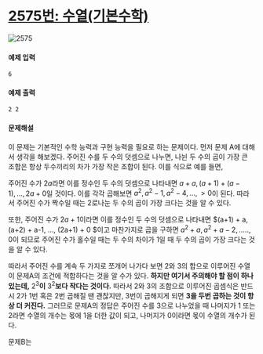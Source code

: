 # [2575번: 수열(기본수학)](https://www.acmicpc.net/problem/2575)
![2575](https://user-images.githubusercontent.com/119858743/214081331-2cf956e4-76ff-4a2c-ba63-43e94306161b.PNG)

#### 예제 입력
```
6
```
#### 예제 출력
```
2 2
```

#### 문제해설
이 문제는 기본적인 수학 능력과 구현 능력을 필요로 하는 문제이다. 먼저 문제 A에 대해서 생각을 해보겠다. 주어진 수를 두 수의 덧셈으로 나누면, 나뉜 두 수의 곱이 가장 큰 조합은  항상 두수끼리의 차가 가장 작은 조합이 된다. 이를 식으로 예를 들면,
<br>

주어진 수가 $2a$라면 이를 정수인 두 수의 덧셈으로 나타내면 $a+a, (a+1) + (a-1), ... , 2a + 0$일 것이다. 이를 각각 곱해보면 $a^2, a^2-1, a^2-4, ..., > 0$이 된다. 따라서 주어진 수가 짝수일 때는 2로나눈 두 수의 곱이 가장 크다는 것을 알 수 있다.
<br>
 
또한, 주어진 수가 $2a+1$이라면 이를 정수인 두 수의 덧셈으로 나타내면 $(a+1) + a, (a+2) + a-1, ..., (2a+1) + 0 $이고 마찬가지로 곱을 구하면 $a^2+a, a^2+a-2,.....,0$이 되므로 
주어진 수가 홀수일 때는 두 수의 차이가 1일 때 두 수의 곱이 가장 크다는 것을 알 수 있다.
<br>

따라서 주어진 수를 계속 두 가지로 쪼개어 나가다 보면 2와 3의 합으로 이루어진 수열이 문제A의 조건에 적합하다는 것을 알 수가 있다. **하지만 여기서 주의해야 할 점이 하나 있는데,** $2^3$**이** $3^2$**보다 작다는 것이다.** 따라서 2와 3의 조합으로 이루어진 곱셈식은 반드시 2가 1번 혹은 2번 곱해질 땐 괜찮지만, 3번이 곱해지게 되면 **3을 두번 곱하는 것이 항상 더 커진다.** 그러므로 문제A의 정답은 주어진 수를 3으로 나누었을 때 나머지가 1 또는 2라면 수열의 개수는 몫에 1을 더한 값이 되고, 나머지가 0이라면 몫이 수열의 개수가 된다.
<br>

문제B는 
